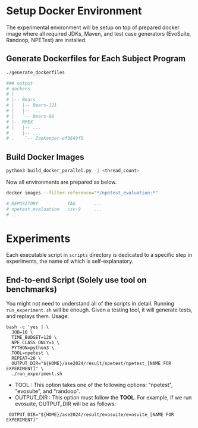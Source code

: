 # Setup Docker Environment

The experimental environment will be setup on top of prepared docker image where all required JDKs, Maven, and test case generators (EvoSuite, Randoop, NPETest) are installed.

## Generate Dockerfiles for Each Subject Program
```bash
./generate_dockerfiles

### output
# dockers
# |
# |-- Bears
# |   |-- Bears-121
# |   |-- ...
# |   `-- Bears-88
# |-- NPEX
# |   |-- ...
# .   |-- ...
# .    `-- ZooKeeper-ef3649f5
```

## Build Docker Images

```bash
python3 build_docker_parallel.py -j <thread_count>
```

Now all environments are prepared as below.
```bash
docker images --filter-reference="*/npetest_evaluation:*"

# REPOSITORY           TAG       ...
# npetest_evaluation   csv-9     ...
# ...
```

# Experiments
Each executable script in `scripts` directory is dedicated to a specific step in experiments, the name of which is self-explanatory.

## End-to-end Script (Solely use tool on benchmarks)
You might not need to understand all of the scripts in detail. Running `run_experiment.sh` will be enough. Given a testing tool, it will generate tests, and replays them.
Usage:
```
bash -c 'yes | \
  JOB=10 \
  TIME_BUDGET=120 \
  NPE_CLASS_ONLY=1 \
  PYTHON=python3 \
  TOOL=npetest \
  REPEAT=20 \
  OUTPUT_DIR="${HOME}/ase2024/result/npetest/npetest_[NAME FOR EXPERIMENT]" \
  ./run_experiment.sh
```
* TOOL : This option takes one of the following options: "npetest", "evosuite", and "randoop".
* OUTPUT_DIR : This option must follow the **TOOL**. For example, if we run evosuite, OUTPUT_DIR will be as follows:
 ```
  OUTPUT_DIR="${HOME}/ase2024/result/evosuite/evosuite_[NAME FOR EXPERIMENT]"
 ```
